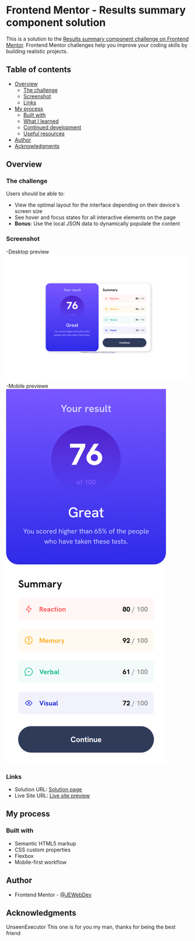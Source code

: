 # Frontend Mentor - Results summary component solution

This is a solution to the [Results summary component challenge on Frontend Mentor](https://www.frontendmentor.io/challenges/results-summary-component-CE_K6s0maV). Frontend Mentor challenges help you improve your coding skills by building realistic projects.

## Table of contents

- [Overview](#overview)
  - [The challenge](#the-challenge)
  - [Screenshot](#screenshot)
  - [Links](#links)
- [My process](#my-process)
  - [Built with](#built-with)
  - [What I learned](#what-i-learned)
  - [Continued development](#continued-development)
  - [Useful resources](#useful-resources)
- [Author](#author)
- [Acknowledgments](#acknowledgments)

## Overview

### The challenge

Users should be able to:

- View the optimal layout for the interface depending on their device's screen size
- See hover and focus states for all interactive elements on the page
- **Bonus**: Use the local JSON data to dynamically populate the content

### Screenshot

-Desktop preview ![](assets/images/screenshot-desktop.png)
-Mobile previewe ![](assets/images/screenshot-mobile.png)

### Links

- Solution URL: [Solution page](https://www.frontendmentor.io/solutions/results-summary-component-with-html-and-css-xlWff0A8Y4)
- Live Site URL: [Live site preview](https://jewebdev.github.io/results-summary-component/)

## My process

### Built with

- Semantic HTML5 markup
- CSS custom properties
- Flexbox
- Mobile-first workflow

## Author

- Frontend Mentor - [@JEWebDev](https://www.frontendmentor.io/profile/JEWebDev)

## Acknowledgments

UnseenExecutor This one is for you my man, thanks for being the best friend
